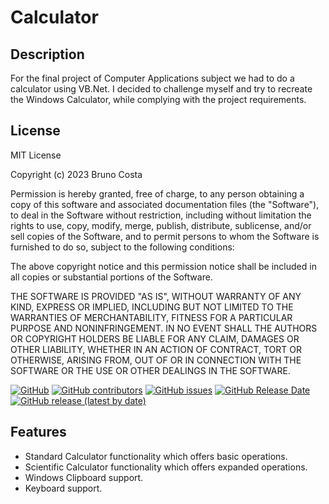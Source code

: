 # Calculator

## Description

For the final project of Computer Applications subject we had to do a calculator using VB.Net. I decided to challenge myself and try to recreate the Windows Calculator, while complying with the project requirements.

## License

MIT License

Copyright (c) 2023 Bruno Costa

Permission is hereby granted, free of charge, to any person obtaining a copy
of this software and associated documentation files (the "Software"), to deal
in the Software without restriction, including without limitation the rights
to use, copy, modify, merge, publish, distribute, sublicense, and/or sell
copies of the Software, and to permit persons to whom the Software is
furnished to do so, subject to the following conditions:

The above copyright notice and this permission notice shall be included in all
copies or substantial portions of the Software.

THE SOFTWARE IS PROVIDED "AS IS", WITHOUT WARRANTY OF ANY KIND, EXPRESS OR
IMPLIED, INCLUDING BUT NOT LIMITED TO THE WARRANTIES OF MERCHANTABILITY,
FITNESS FOR A PARTICULAR PURPOSE AND NONINFRINGEMENT. IN NO EVENT SHALL THE
AUTHORS OR COPYRIGHT HOLDERS BE LIABLE FOR ANY CLAIM, DAMAGES OR OTHER
LIABILITY, WHETHER IN AN ACTION OF CONTRACT, TORT OR OTHERWISE, ARISING FROM,
OUT OF OR IN CONNECTION WITH THE SOFTWARE OR THE USE OR OTHER DEALINGS IN THE
SOFTWARE.

[![GitHub](https://img.shields.io/github/license/BrunoCostaGH/Calculator?style=for-the-badge)](https://github.com/BrunoCostaGH/Calculator/blob/master/LICENSE.md)
[![GitHub contributors](https://img.shields.io/github/contributors/BrunoCostaGH/Calculator?style=for-the-badge)]()
[![GitHub issues](https://img.shields.io/github/issues/BrunoCostaGH/Calculator?style=for-the-badge)](https://github.com/BrunoCostaGH/Calculator/issues)
[![GitHub Release Date](https://img.shields.io/github/release-date/BrunoCostaGH/Calculator?style=for-the-badge)](https://github.com/BrunoCostaGH/Calculator/releases/latest)
[![GitHub release (latest by date)](https://img.shields.io/github/v/release/BrunoCostaGH/Calculator?style=for-the-badge)](https://github.com/BrunoCostaGH/Calculator/releases/latest)

## Features

- Standard Calculator functionality which offers basic operations.
- Scientific Calculator functionality which offers expanded operations.
- Windows Clipboard support.
- Keyboard support.
